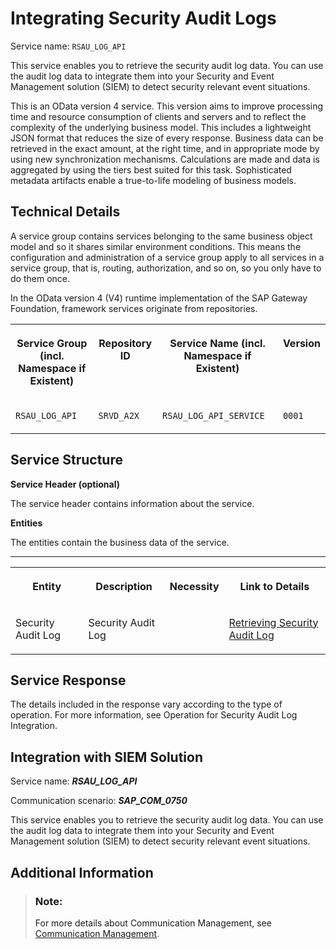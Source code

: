 <!-- copy21e27a355a154dd9acfa94e705eff82b -->

# Integrating Security Audit Logs

Service name: `RSAU_LOG_API`

This service enables you to retrieve the security audit log data. You can use the audit log data to integrate them into your Security and Event Management solution \(SIEM\) to detect security relevant event situations.

This is an OData version 4 service. This version aims to improve processing time and resource consumption of clients and servers and to reflect the complexity of the underlying business model. This includes a lightweight JSON format that reduces the size of every response. Business data can be retrieved in the exact amount, at the right time, and in appropriate mode by using new synchronization mechanisms. Calculations are made and data is aggregated by using the tiers best suited for this task. Sophisticated metadata artifacts enable a true-to-life modeling of business models.



<a name="copy21e27a355a154dd9acfa94e705eff82b__section_technical_details"/>

## Technical Details

A service group contains services belonging to the same business object model and so it shares similar environment conditions. This means the configuration and administration of a service group apply to all services in a service group, that is, routing, authorization, and so on, so you only have to do them once.

In the OData version 4 \(V4\) runtime implementation of the SAP Gateway Foundation, framework services originate from repositories.


<table>
<tr>
<th valign="top">

Service Group \(incl. Namespace if Existent\)



</th>
<th valign="top">

Repository ID



</th>
<th valign="top">

Service Name \(incl. Namespace if Existent\)



</th>
<th valign="top">

Version



</th>
</tr>
<tr>
<td valign="top">

 `RSAU_LOG_API` 



</td>
<td valign="top">

 `SRVD_A2X` 



</td>
<td valign="top">

 `RSAU_LOG_API_SERVICE` 



</td>
<td valign="top">

 `0001` 



</td>
</tr>
</table>



<a name="copy21e27a355a154dd9acfa94e705eff82b__section_service_structure"/>

## Service Structure

**Service Header \(optional\)**

The service header contains information about the service.

**Entities**

The entities contain the business data of the service.

****


<table>
<tr>
<th valign="top">

Entity



</th>
<th valign="top">

Description



</th>
<th valign="top">

Necessity



</th>
<th valign="top">

Link to Details



</th>
</tr>
<tr>
<td valign="top">

Security Audit Log



</td>
<td valign="top">

Security Audit Log



</td>
<td valign="top">

 



</td>
<td valign="top">

 [Retrieving Security Audit Log](retrieving-security-audit-log-ce39470.md) 



</td>
</tr>
</table>



<a name="copy21e27a355a154dd9acfa94e705eff82b__section_service_response"/>

## Service Response

The details included in the response vary according to the type of operation. For more information, see Operation for Security Audit Log Integration.



<a name="copy21e27a355a154dd9acfa94e705eff82b__section_crs_psc_lwb"/>

## Integration with SIEM Solution

Service name: ***RSAU\_LOG\_API***

Communication scenario: ***SAP\_COM\_0750***

This service enables you to retrieve the security audit log data. You can use the audit log data to integrate them into your Security and Event Management solution \(SIEM\) to detect security relevant event situations.



<a name="copy21e27a355a154dd9acfa94e705eff82b__section_additional_information"/>

## Additional Information

> ### Note:  
> For more details about Communication Management, see [Communication Management](communication-management-2e84a10.md).

